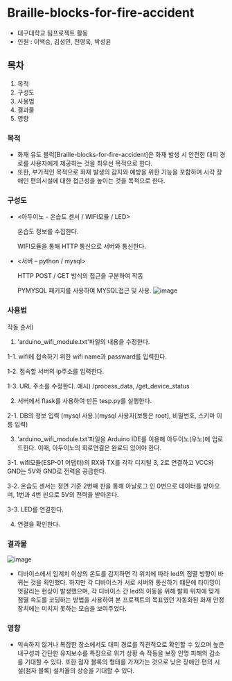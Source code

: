 # Braille-blocks-for-fire-accident

- 대구대학교 팀프로젝트 활동
- 인원 : 이백승, 김성민, 전영욱, 박성윤

## 목차

1. 목적
2. 구성도
3. 사용법
4. 결과물
5. 영향

### 목적

- 화재 유도 블럭[Braille-blocks-for-fire-accident]은 화재 발생 시 안전한 대피 경로를 사용자에게 제공하는 것을 최우선 목적으로 한다.
- 또한, 부가적인 목적으로 화재 발생의 감지와 예방을 위한 기능을 포함하며 시각 장애인 편의시설에 대한 접근성을 높이는 것을 목적으로 한다.

### 구성도

- <아두이노 - 온습도 센서 /  WIFI모듈 / LED>
  
  온습도 정보를 수집한다.
  
  WIFI모듈을 통해 HTTP 통신으로 서버와 통신한다.

- <서버 – python / mysql>
  
  HTTP POST / GET 방식의 접근을 구분하여 작동
  
  PYMYSQL 패키지를 사용하여 MYSQL접근 및 사용.
![image](https://github.com/21828707/Braille-blocks-for-fire-accident/assets/102271662/ae95ac1d-d4a4-43e7-9ae0-72f0b03ae53c)

### 사용법

작동 순서)
1. 'arduino_wifi_module.txt'파일의 내용을 수정한다.

1-1. wifi에 접속하기 위한 wifi name과 passward를 입력한다.

1-2. 접속할 서버의 ip주소를 입력한다.

1-3. URL 주소를 수정한다. 예시) /process_data, /get_device_status


2. 서버에서 flask를 사용하여 만든 tesp.py를 실행한다.

2-1. DB의 정보 입력 (mysql 사용.)(mysql 사용자[보통은 root], 비밀번호, 스키마 이름 입력)


3. 'arduino_wifi_module.txt'파일을 Arduino IDE를 이용해 아두이노(우노)에 업로드한다. 이때, 아두이노의 회로연결은 완료되 있어야 한다.

3-1. wifi모듈(ESP-01 어댑터)의 RX와 TX를 각각 디지털 3, 2로 연결하고 VCC와 GND는 5V와 GND로 전력을 공급한다.

3-2. 온습도 센서는 정면 기준 2번째 핀을 통해 아날로그 인 0번으로 데이터를 받아오며, 1번과 4번 핀으로 5V의 전력을 받아온다.

3-3. LED를 연결한다.


4. 연결을 확인한다.

### 결과물

![image](https://github.com/21828707/Braille-blocks-for-fire-accident/assets/102271662/e55faf91-a1a5-4630-b021-32d32e3a488c)

- 디바이스에서 임계치 이상의 온도를 감지하면 각 위치에 따라 led의 점멸 방향이 바뀌는 것을 획인했다. 하지만 각 디바이스가 서로 서버와 통신하기 떄문에 타이밍이 엇갈리는 현상이 발생했으며, 각 디바이스 간 led의 이동을 위해 발화 위치에 맞게 점멸 속도를 코딩하는 방법을 사용하여 본 프로젝트의 목표였던 자동화된 화재 안정 장치에는 미치지 못하는 모습을 보여주었다.  

### 영향

- 익숙하지 않거나 복잡한 장소에서도 대피 경로를 직관적으로 확인할 수 있으며  높은 내구성과 간단한 유지보수를 특징으로 위기 상황 속 작동을 보장 인명 피해의 감소를 기대할 수 있다. 또한 점자 블록의 형태를 가져가는 것으로 낮은 장애인 편의 시설(점자 블록) 설치율의 상승을 기대할 수 있다.

